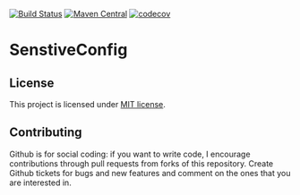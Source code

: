 [![Build Status](https://travis-ci.org/mustaine/sensitive-config.svg?branch=master)](https://travis-ci.org/mustaine/sensitive-config)
[![Maven Central](https://maven-badges.herokuapp.com/maven-central/com.jspcore/sensitive-config/badge.svg)](https://maven-badges.herokuapp.com/maven-central/com.jspcore/sensitive-config)
[![codecov](https://codecov.io/gh/mustaine/sensitive-config/branch/master/graph/badge.svg)](https://codecov.io/gh/mustaine/sensitive-config)

# SenstiveConfig

## License

This project is licensed under [MIT license](http://opensource.org/licenses/MIT).

## Contributing

Github is for social coding: if you want to write code, I encourage contributions through pull requests from forks of this repository. 
Create Github tickets for bugs and new features and comment on the ones that you are interested in.
